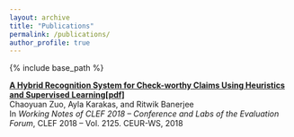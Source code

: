 ```yaml
---
layout: archive
title: "Publications"
permalink: /publications/
author_profile: true
---
```


{% include base_path %}

<b>[A Hybrid Recognition System for Check-worthy Claims Using Heuristics and Supervised Learning[pdf]](http://chzuo.github.io/files/Resume_ChaoyuanZuo.pdf)</b><br>
Chaoyuan Zuo, Ayla Karakas, and Ritwik Banerjee <br>
In <i>Working Notes of CLEF 2018 – Conference and Labs of the Evaluation Forum</i>, CLEF 2018 – Vol. 2125. CEUR-WS, 2018
